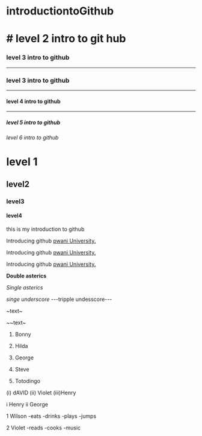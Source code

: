 # introductiontoGithub
# # level 2 intro to git hub
### level 3 intro to github
____
### level 3 intro to github
---
#### level 4 intro to github
_____
##### level 5 intro to github
###### level 6 intro to github


<h1>level 1</h1>
<h2>level2</h2>
<h3> level3</h3>
<h4>level4</h4>
<p> this is my introduction to github<p>
  
    
Introducing github [pwani University.](https://soma.pu.ac.ke/ 'This the hover description of the link')
  
Introducing github [pwani University.](www.soma.pu.ac.ke/ 'This the hover description of the link')
  
Introducing github [pwani University.](https://cgp.co.ke/wp-content/uploads/2018/04/Pwani-University-Senate.jpg)
  
**Double asterics**
  
*Single asterics*
  
_singe underscore_
---tripple undesscore---
  
~text~
  
 ~~text~
  
  1. Bonny
  
  2. Hilda
  
  3. George
  
  6. Steve
  
  5. Totodingo
  
  (i) dAVID
  (ii) Violet
  (iii)Henry
  
  i Henry
  ii George
   
  1 Wilson
   -eats
   -drinks
   -plays
   -jumps
  
  2 Violet
   -reads
   -cooks
   -music
 
